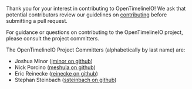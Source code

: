 Thank you for your interest in contributing to OpenTimelineIO!
We ask that potential contributors review our guidelines on [contributing](https://opentimelineio.readthedocs.io/en/latest/tutorials/contributing.html) before submitting a pull request.

For guidance or questions on contributing to the OpenTimelineIO project, please consult the project committers.

The OpenTimelineIO Project Committers (alphabetically by last name) are:

- Joshua Minor ([jminor on github](https://github.com/jminor))
- Nick Porcino ([meshula on github](https://github.com/meshula))
- Eric Reinecke ([reinecke on github](https://github.com/reinecke))
- Stephan Steinbach ([ssteinbach on github](https://github.com/ssteinbach))

